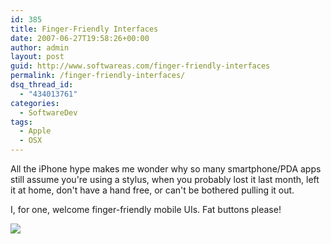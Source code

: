 ```yaml
---
id: 385
title: Finger-Friendly Interfaces
date: 2007-06-27T19:58:26+00:00
author: admin
layout: post
guid: http://www.softwareas.com/finger-friendly-interfaces
permalink: /finger-friendly-interfaces/
dsq_thread_id:
  - "434013761"
categories:
  - SoftwareDev
tags:
  - Apple
  - OSX
---
```

All the iPhone hype makes me wonder why so many smartphone/PDA apps still assume you're using a stylus, when you probably lost it last month, left it at home, don't have a hand free, or can't be bothered pulling it out.

I, for one, welcome finger-friendly mobile UIs. Fat buttons please!

<a href="http://www.apple.com/iphone/usingiphone/guidedtour_large.html"><img src="http://picupper.com/2007/06/27/iphonetouch.jpg"/></a>